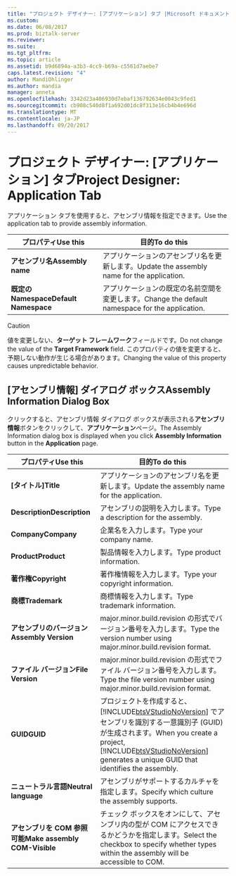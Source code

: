 ```yaml
---
title: "プロジェクト デザイナー: [アプリケーション] タブ |Microsoft ドキュメント"
ms.custom: 
ms.date: 06/08/2017
ms.prod: biztalk-server
ms.reviewer: 
ms.suite: 
ms.tgt_pltfrm: 
ms.topic: article
ms.assetid: b9d6894a-a3b3-4cc9-b69a-c5561d7aebe7
caps.latest.revision: "4"
author: MandiOhlinger
ms.author: mandia
manager: anneta
ms.openlocfilehash: 3342d23a406930d7ebaf136792634e0043c9fed1
ms.sourcegitcommit: cb908c540d8f1a692d01dc8f313e16cb4b4e696d
ms.translationtype: MT
ms.contentlocale: ja-JP
ms.lasthandoff: 09/20/2017
---
```

# <a name="project-designer-application-tab"></a><span data-ttu-id="3d84a-102">プロジェクト デザイナー: [アプリケーション] タブ</span><span class="sxs-lookup"><span data-stu-id="3d84a-102">Project Designer: Application Tab</span></span>
<span data-ttu-id="3d84a-103">アプリケーション タブを使用すると、アセンブリ情報を指定できます。</span><span class="sxs-lookup"><span data-stu-id="3d84a-103">Use the application tab to provide assembly information.</span></span>  
  
|<span data-ttu-id="3d84a-104">プロパティ</span><span class="sxs-lookup"><span data-stu-id="3d84a-104">Use this</span></span>|<span data-ttu-id="3d84a-105">目的</span><span class="sxs-lookup"><span data-stu-id="3d84a-105">To do this</span></span>|  
|--------------|----------------|  
|<span data-ttu-id="3d84a-106">**アセンブリ名**</span><span class="sxs-lookup"><span data-stu-id="3d84a-106">**Assembly name**</span></span>|<span data-ttu-id="3d84a-107">アプリケーションのアセンブリ名を更新します。</span><span class="sxs-lookup"><span data-stu-id="3d84a-107">Update the assembly name for the application.</span></span>|  
|<span data-ttu-id="3d84a-108">**既定の Namespace**</span><span class="sxs-lookup"><span data-stu-id="3d84a-108">**Default Namespace**</span></span>|<span data-ttu-id="3d84a-109">アプリケーションの既定の名前空間を変更します。</span><span class="sxs-lookup"><span data-stu-id="3d84a-109">Change the default namespace for the application.</span></span>|  
  
> [!CAUTION]
>  <span data-ttu-id="3d84a-110">値を変更しない、**ターゲット フレームワーク**フィールドです。</span><span class="sxs-lookup"><span data-stu-id="3d84a-110">Do not change the value of the **Target Framework** field.</span></span> <span data-ttu-id="3d84a-111">このプロパティの値を変更すると、予期しない動作が生じる場合があります。</span><span class="sxs-lookup"><span data-stu-id="3d84a-111">Changing the value of this property causes unpredictable behavior.</span></span>  
  
## <a name="assembly-information-dialog-box"></a><span data-ttu-id="3d84a-112">[アセンブリ情報] ダイアログ ボックス</span><span class="sxs-lookup"><span data-stu-id="3d84a-112">Assembly Information Dialog Box</span></span>  
 <span data-ttu-id="3d84a-113">クリックすると、アセンブリ情報 ダイアログ ボックスが表示される**アセンブリ情報**ボタンをクリックして、**アプリケーション**ページ。</span><span class="sxs-lookup"><span data-stu-id="3d84a-113">The Assembly Information dialog box is displayed when you click **Assembly Information** button in the **Application** page.</span></span>  
  
|<span data-ttu-id="3d84a-114">プロパティ</span><span class="sxs-lookup"><span data-stu-id="3d84a-114">Use this</span></span>|<span data-ttu-id="3d84a-115">目的</span><span class="sxs-lookup"><span data-stu-id="3d84a-115">To do this</span></span>|  
|--------------|----------------|  
|<span data-ttu-id="3d84a-116">**[タイトル]**</span><span class="sxs-lookup"><span data-stu-id="3d84a-116">**Title**</span></span>|<span data-ttu-id="3d84a-117">アプリケーションのアセンブリ名を更新します。</span><span class="sxs-lookup"><span data-stu-id="3d84a-117">Update the assembly name for the application.</span></span>|  
|<span data-ttu-id="3d84a-118">**Description**</span><span class="sxs-lookup"><span data-stu-id="3d84a-118">**Description**</span></span>|<span data-ttu-id="3d84a-119">アセンブリの説明を入力します。</span><span class="sxs-lookup"><span data-stu-id="3d84a-119">Type a description for the assembly.</span></span>|  
|<span data-ttu-id="3d84a-120">**Company**</span><span class="sxs-lookup"><span data-stu-id="3d84a-120">**Company**</span></span>|<span data-ttu-id="3d84a-121">企業名を入力します。</span><span class="sxs-lookup"><span data-stu-id="3d84a-121">Type your company name.</span></span>|  
|<span data-ttu-id="3d84a-122">**Product**</span><span class="sxs-lookup"><span data-stu-id="3d84a-122">**Product**</span></span>|<span data-ttu-id="3d84a-123">製品情報を入力します。</span><span class="sxs-lookup"><span data-stu-id="3d84a-123">Type product information.</span></span>|  
|<span data-ttu-id="3d84a-124">**著作権**</span><span class="sxs-lookup"><span data-stu-id="3d84a-124">**Copyright**</span></span>|<span data-ttu-id="3d84a-125">著作権情報を入力します。</span><span class="sxs-lookup"><span data-stu-id="3d84a-125">Type your copyright information.</span></span>|  
|<span data-ttu-id="3d84a-126">**商標**</span><span class="sxs-lookup"><span data-stu-id="3d84a-126">**Trademark**</span></span>|<span data-ttu-id="3d84a-127">商標情報を入力します。</span><span class="sxs-lookup"><span data-stu-id="3d84a-127">Type trademark information.</span></span>|  
|<span data-ttu-id="3d84a-128">**アセンブリのバージョン**</span><span class="sxs-lookup"><span data-stu-id="3d84a-128">**Assembly Version**</span></span>|<span data-ttu-id="3d84a-129">major.minor.build.revision の形式でバージョン番号を入力します。</span><span class="sxs-lookup"><span data-stu-id="3d84a-129">Type the version number using major.minor.build.revision format.</span></span>|  
|<span data-ttu-id="3d84a-130">**ファイル バージョン**</span><span class="sxs-lookup"><span data-stu-id="3d84a-130">**File Version**</span></span>|<span data-ttu-id="3d84a-131">major.minor.build.revision の形式でファイル バージョン番号を入力します。</span><span class="sxs-lookup"><span data-stu-id="3d84a-131">Type the file version number using major.minor.build.revision format.</span></span>|  
|<span data-ttu-id="3d84a-132">**GUID**</span><span class="sxs-lookup"><span data-stu-id="3d84a-132">**GUID**</span></span>|<span data-ttu-id="3d84a-133">プロジェクトを作成すると、[!INCLUDE[btsVStudioNoVersion](../includes/btsvstudionoversion-md.md)] でアセンブリを識別する一意識別子 (GUID) が生成されます。</span><span class="sxs-lookup"><span data-stu-id="3d84a-133">When you create a project, [!INCLUDE[btsVStudioNoVersion](../includes/btsvstudionoversion-md.md)] generates a unique GUID that identifies the assembly.</span></span>|  
|<span data-ttu-id="3d84a-134">**ニュートラル言語**</span><span class="sxs-lookup"><span data-stu-id="3d84a-134">**Neutral   language**</span></span>|<span data-ttu-id="3d84a-135">アセンブリがサポートするカルチャを指定します。</span><span class="sxs-lookup"><span data-stu-id="3d84a-135">Specify which culture the assembly supports.</span></span>|  
|<span data-ttu-id="3d84a-136">**アセンブリを COM 参照可能**</span><span class="sxs-lookup"><span data-stu-id="3d84a-136">**Make assembly COM-Visible**</span></span>|<span data-ttu-id="3d84a-137">チェック ボックスをオンにして、アセンブリ内の型が COM にアクセスできるかどうかを指定します。</span><span class="sxs-lookup"><span data-stu-id="3d84a-137">Select the checkbox to specify whether types within the assembly will be accessible to COM.</span></span>|